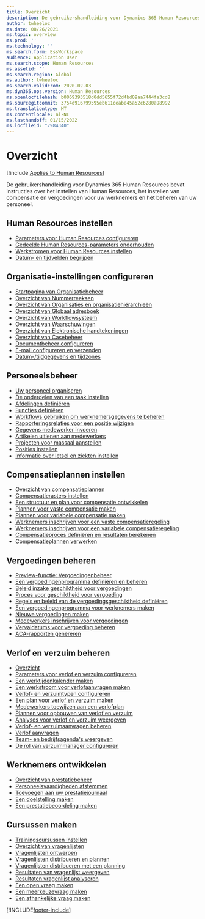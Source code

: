 ```yaml
---
title: Overzicht
description: De gebruikershandleiding voor Dynamics 365 Human Resources bevat instructies over het instellen van Human Resources, het instellen van compensatie en vergoedingen voor uw werknemers en het beheren van uw personeel.
author: twheeloc
ms.date: 08/26/2021
ms.topic: overview
ms.prod: ''
ms.technology: ''
ms.search.form: EssWorkspace
audience: Application User
ms.search.scope: Human Resources
ms.assetid: ''
ms.search.region: Global
ms.author: twheeloc
ms.search.validFrom: 2020-02-03
ms.dyn365.ops.version: Human Resources
ms.openlocfilehash: b0069393518d0dd5655f72d4bd09aa7444fa3cd8
ms.sourcegitcommit: 3754d916799595eb611ceabe45a52c6280a98992
ms.translationtype: HT
ms.contentlocale: nl-NL
ms.lasthandoff: 01/15/2022
ms.locfileid: "7984340"
---
```

# <a name="overview"></a>Overzicht

[!include [Applies to Human Resources](../includes/applies-to-hr.md)]

De gebruikershandleiding voor Dynamics 365 Human Resources bevat instructies over het instellen van Human Resources, het instellen van compensatie en vergoedingen voor uw werknemers en het beheren van uw personeel.

## <a name="set-up-human-resources"></a>Human Resources instellen

  - [Parameters voor Human Resources configureren](hr-setup-parameters.md)</br>
  - [Gedeelde Human Resources-parameters onderhouden](hr-setup-shared-parameters.md)</br>
  - [Werkstromen voor Human Resources instellen](./hr-workflow-manage-employee-information.md)</br>
  - [Datum- en tijdvelden begrijpen](hr-setup-date-time-fields.md)</br>

## <a name="configure-organization-settings"></a>Organisatie-instellingen configureren

  - [Startpagina van Organisatiebeheer](../fin-ops-core/fin-ops/organization-administration/organization-administration-home-page.md?toc=/dynamics365/human-resources/toc.json)</br>
  - [Overzicht van Nummerreeksen](../fin-ops-core/fin-ops/organization-administration/number-sequence-overview.md?toc=/dynamics365/human-resources/toc.json)</br>
 - [Overzicht van Organisaties en organisatiehiërarchieën](../fin-ops-core/fin-ops/organization-administration/organizations-organizational-hierarchies.md?toc=/dynamics365/human-resources/toc.json)</br>
 - [Overzicht van Globaal adresboek](../fin-ops-core/fin-ops/organization-administration/overview-global-address-book.md?toc=/dynamics365/human-resources/toc.json)</br>
 - [Overzicht van Workflowsysteem](../fin-ops-core/fin-ops/organization-administration/overview-workflow-system.md?toc=/dynamics365/human-resources/toc.json)</br>
 - [Overzicht van Waarschuwingen](../fin-ops-core/fin-ops/get-started/alerts-overview.md?toc=/dynamics365/human-resources/toc.json)</br>
 - [Overzicht van Elektronische handtekeningen](../fin-ops-core/fin-ops/organization-administration/electronic-signature-overview.md?toc=/dynamics365/human-resources/toc.json)</br>
 - [Overzicht van Casebeheer](../fin-ops-core/fin-ops/organization-administration/cases.md?toc=/dynamics365/human-resources/toc.json)</br>
 - [Documentbeheer configureren](../fin-ops-core/fin-ops/organization-administration/configure-document-management.md?toc=/dynamics365/human-resources/toc.json)</br>
 - [E-mail configureren en verzenden](../fin-ops-core/fin-ops/organization-administration/configure-email.md?toc=/dynamics365/human-resources/toc.json)</br>
 - [Datum-/tijdgegevens en tijdzones](../fin-ops-core/fin-ops/organization-administration/date-time-zones.md?toc=/dynamics365/human-resources/toc.json)</br>

## <a name="manage-personnel"></a>Personeelsbeheer

 - [Uw personeel organiseren](hr-personnel-departments-jobs-positions.md)</br>
 - [De onderdelen van een taak instellen](hr-personnel-jobs.md)</br>
 - [Afdelingen definiëren](hr-personnel-define-departments.md)</br>
 - [Functies definiëren](hr-personnel-define-jobs.md)</br>
 - [Workflows gebruiken om werknemersgegevens te beheren](hr-workflow-manage-employee-information.md)</br>
 - [Rapporteringsrelaties voor een positie wijzigen](hr-personnel-modify-reporting-relationships-position.md)</br>
 - [Gegevens medewerker invoeren](hr-personnel-enter-worker-information.md)</br>
 - [Artikelen uitlenen aan medewerkers](hr-personnel-loan-item-worker.md)</br>
 - [Projecten voor massaal aanstellen](hr-personnel-mass-hire-projects.md)</br>
 - [Posities instellen](hr-personnel-set-up-positions.md)</br>
 - [Informatie over letsel en ziekten instellen](hr-personnel-set-up-injury-illness-information.md)</br>

## <a name="set-up-compensation-plans"></a>Compensatieplannen instellen

 - [Overzicht van compensatieplannen](hr-compensation-overview.md)</br>
 - [Compensatierasters instellen](hr-compensation-grids.md)</br>
 - [Een structuur en plan voor compensatie ontwikkelen](hr-compensation-structure.md)</br>
 - [Plannen voor vaste compensatie maken](hr-compensation-fixed-plans.md)</br>
 - [Plannen voor variabele compensatie maken](hr-compensation-variable-plans.md)</br>
 - [Werknemers inschrijven voor een vaste compensatieregeling](hr-compensation-enroll-employees-fixed.md)</br>
 - [Werknemers inschrijven voor een variabele compensatieregeling](hr-compensation-enroll-employees-variable.md)</br>
 - [Compensatieproces definiëren en resultaten berekenen](hr-compensation-define-process.md)</br>
 - [Compensatieplannen verwerken](hr-compensation-process.md)</br>

## <a name="manage-benefits"></a>Vergoedingen beheren

 - [Preview-functie: Vergoedingenbeheer](hr-benefits-management-overview.md)</br>
 - [Een vergoedingenprogramma definiëren en beheren](hr-benefits-manage-program.md)</br>
 - [Beleid inzake geschiktheid voor vergoedingen](hr-benefits-eligibility-policies.md)</br>
 - [Proces voor geschiktheid voor vergoeding](hr-benefits-eligibility-process.md)</br>
 - [Regels en beleid van de vergoedingsgeschiktheid definiëren](hr-benefits-define-eligibility-rules.md)</br>
 - [Een vergoedingenprogramma voor werknemers maken](hr-benefits-deliver-employee-benefits-program.md)</br>
 - [Nieuwe vergoedingen maken](hr-benefits-create.md)</br>
 - [Medewerkers inschrijven voor vergoedingen](hr-benefits-enroll-workers.md)</br>
 - [Vervaldatums voor vergoeding beheren](hr-benefits-expiration-dates.md)</br>
 - [ACA-rapporten genereren](hr-benefits-aca-reports.md)</br>

## <a name="manage-leave-and-absence"></a>Verlof en verzuim beheren

 - [Overzicht](hr-leave-and-absence-overview.md)</br>
 - [Parameters voor verlof en verzuim configureren](hr-leave-and-absence-parameters.md)</br>
 - [Een werktijdenkalender maken](hr-leave-and-absence-working-time-calendar.md)</br>
 - [Een werkstroom voor verlofaanvragen maken](hr-leave-and-absence-workflow.md)</br>
 - [Verlof- en verzuimtypen configureren](hr-leave-and-absence-types.md)</br>
 - [Een plan voor verlof en verzuim maken](hr-leave-and-absence-plans.md)</br>
 - [Medewerkers toewijzen aan een verlofplan](hr-leave-and-absence-enroll.md)</br>
 - [Plannen voor opbouwen van verlof en verzuim](hr-leave-and-absence-accrue.md)</br>
 - [Analyses voor verlof en verzuim weergeven](hr-leave-and-absence-analytics.md)</br>
 - [Verlof- en verzuimaanvragen beheren](hr-employee-self-service-manage-requests.md)</br>
 - [Verlof aanvragen](hr-employee-self-service-request-time-off.md)</br>
 - [Team- en bedrijfsagenda's weergeven](hr-employee-self-service-calendar.md)</br>
 - [De rol van verzuimmanager configureren](hr-configure-absence-manager.md)</br>

## <a name="develop-employees"></a>Werknemers ontwikkelen

 - [Overzicht van prestatiebeheer](hr-develop-performance-management-overview.md)</br>
 - [Personeelsvaardigheden afstemmen](hr-develop-skills.md)</br>
 - [Toevoegen aan uw prestatiejournaal](hr-develop-add-performance-journal.md)</br>
 - [Een doelstelling maken](hr-develop-create-goal.md)</br>
 - [Een prestatiebeoordeling maken](hr-develop-create-performance-review.md)</br>

## <a name="create-courses"></a>Cursussen maken

 - [Trainingscursussen instellen](hr-learning-courses.md)</br>
 - [Overzicht van vragenlijsten](hr-learning-questionnaires.md)</br>
 - [Vragenlijsten ontwerpen](hr-learning-design-questionnaires.md)</br>
 - [Vragenlijsten distribueren en plannen](hr-learning-distribute-questionnaires.md)</br>
 - [Vragenlijsten distribueren met een planning](hr-learning-distribute-questionnaires-scheduling.md)</br>
 - [Resultaten van vragenlijst weergeven](hr-learning-evaluate-questionnaire-results.md)</br>
 - [Resultaten vragenlijst analyseren](hr-learning-analyze-questionnaire-results.md)</br>
 - [Een open vraag maken](hr-learning-create-open-ended-question.md)</br>
 - [Een meerkeuzevraag maken](hr-learning-create-closed-ended-question.md)</br>
 - [Een afhankelijke vraag maken](hr-learning-depending-question.md)</br>





[!INCLUDE[footer-include](../includes/footer-banner.md)]
